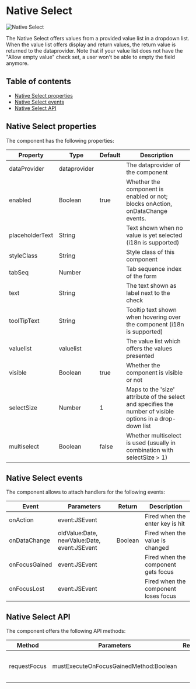 # Native Select

![Native Select](https://github.com/Servoy/bootstrapcomponents/wiki/images/combobox.png)

The Native Select offers values from a provided value list in a dropdown list. When the value list offers display and return values, the return value is returned to the dataprovider. Note that if your value list does not have the "Allow empty value" check set, a user won't be able to empty the field anymore.

## Table of contents

* [Native Select properties](native-select.md#native-select-properties)
* [Native Select events](native-select.md#native-select-events)
* [Native Select API](native-select.md#native-select-api)

## Native Select properties

The component has the following properties:

| Property        | Type         | Default | Description                                                                                                |
| --------------- | ------------ | ------- | ---------------------------------------------------------------------------------------------------------- |
| dataProvider    | dataprovider |         | The dataprovider of the component                                                                          |
| enabled         | Boolean      | true    | Whether the component is enabled or not; blocks onAction, onDataChange events.                             |
| placeholderText | String       |         | Text shown when no value is yet selected (i18n is supported)                                               |
| styleClass      | String       |         | Style class of this component                                                                              |
| tabSeq          | Number       |         | Tab sequence index of the form                                                                             |
| text            | String       |         | The text shown as label next to the check                                                                  |
| toolTipText     | String       |         | Tooltip text shown when hovering over the component (i18n is supported)                                    |
| valuelist       | valuelist    |         | The value list which offers the values presented                                                           |
| visible         | Boolean      | true    | Whether the component is visible or not                                                                    |
| selectSize      | Number       | 1       | Maps to the 'size' attribute of the select and specifies the number of visible options in a drop-down list |
| multiselect     | Boolean      | false   | Whether multiselect is used (usually in combination with selectSize > 1)                                   |

## Native Select events

The component allows to attach handlers for the following events:

| Event         | Parameters                                  | Return  | Description                          |
| ------------- | ------------------------------------------- | ------- | ------------------------------------ |
| onAction      | event:JSEvent                               |         | Fired when the enter key is hit      |
| onDataChange  | oldValue:Date, newValue:Date, event:JSEvent | Boolean | Fired when the value is changed      |
| onFocusGained | event:JSEvent                               |         | Fired when the component gets focus  |
| onFocusLost   | event:JSEvent                               |         | Fired when the component loses focus |

## Native Select API

The component offers the following API methods:

| Method       | Parameters                             | Return | Description                       |
| ------------ | -------------------------------------- | ------ | --------------------------------- |
| requestFocus | mustExecuteOnFocusGainedMethod:Boolean |        | Sets the focus to this component. |
